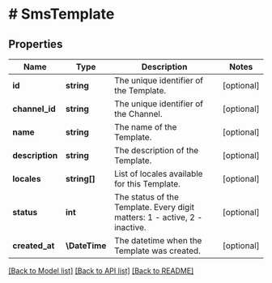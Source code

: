 # # SmsTemplate

## Properties

Name | Type | Description | Notes
------------ | ------------- | ------------- | -------------
**id** | **string** | The unique identifier of the Template. | [optional]
**channel_id** | **string** | The unique identifier of the Channel. | [optional]
**name** | **string** | The name of the Template. | [optional]
**description** | **string** | The description of the Template. | [optional]
**locales** | **string[]** | List of locales available for this Template. | [optional]
**status** | **int** | The status of the Template. Every digit matters: 1 - active, 2 - inactive. | [optional]
**created_at** | **\DateTime** | The datetime when the Template was created. | [optional]

[[Back to Model list]](../../README.md#models) [[Back to API list]](../../README.md#endpoints) [[Back to README]](../../README.md)
